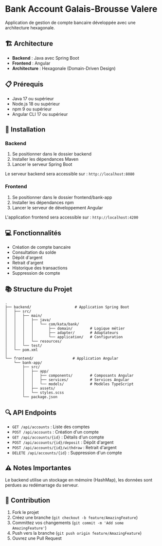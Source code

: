 # Bank Account Galais-Brousse Valere

Application de gestion de compte bancaire développée avec une architecture hexagonale.

## 🏗️ Architecture

- **Backend** : Java avec Spring Boot
- **Frontend** : Angular
- **Architecture** : Hexagonale (Domain-Driven Design)

## 📋 Prérequis

- Java 17 ou supérieur
- Node.js 18 ou supérieur
- npm 9 ou supérieur
- Angular CLI 17 ou supérieur

## 🚀 Installation

### Backend

1. Se positionner dans le dossier backend
2. Installer les dépendances Maven
3. Lancer le serveur Spring Boot

Le serveur backend sera accessible sur : `http://localhost:8080`

### Frontend

1. Se positionner dans le dossier frontend/bank-app
2. Installer les dépendances npm
3. Lancer le serveur de développement Angular

L'application frontend sera accessible sur : `http://localhost:4200`

## 💻 Fonctionnalités

- Création de compte bancaire
- Consultation du solde
- Dépôt d'argent
- Retrait d'argent
- Historique des transactions
- Suppression de compte

## 📚 Structure du Projet

```
.
├── backend/                    # Application Spring Boot
│   ├── src/
│   │   ├── main/
│   │   │   ├── java/
│   │   │   │   └── com/kata/bank/
│   │   │   │       ├── domain/        # Logique métier
│   │   │   │       ├── adapter/       # Adaptateurs
│   │   │   │       └── application/   # Configuration
│   │   │   └── resources/
│   │   └── test/
│   └── pom.xml
│
└── frontend/                  # Application Angular
    └── bank-app/
        ├── src/
        │   ├── app/
        │   │   ├── components/        # Composants Angular
        │   │   ├── services/          # Services Angular
        │   │   └── models/            # Modèles TypeScript
        │   ├── assets/
        │   └── styles.scss
        └── package.json
```

## 🔍 API Endpoints

- `GET /api/accounts` : Liste des comptes
- `POST /api/accounts` : Création d'un compte
- `GET /api/accounts/{id}` : Détails d'un compte
- `POST /api/accounts/{id}/deposit` : Dépôt d'argent
- `POST /api/accounts/{id}/withdraw` : Retrait d'argent
- `DELETE /api/accounts/{id}` : Suppression d'un compte

## ⚠️ Notes Importantes

Le backend utilise un stockage en mémoire (HashMap), les données sont perdues au redémarrage du serveur.

## 🤝 Contribution

1. Fork le projet
2. Créez une branche (`git checkout -b feature/AmazingFeature`)
3. Committez vos changements (`git commit -m 'Add some AmazingFeature'`)
4. Push vers la branche (`git push origin feature/AmazingFeature`)
5. Ouvrez une Pull Request 
